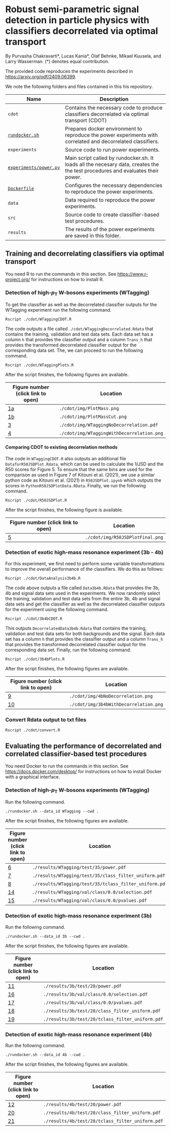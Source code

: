 # Robust semi-parametric signal detection in particle physics with classifiers decorrelated via optimal transport

By Purvasha Chakravarti*, Lucas Kania*, Olaf Behnke, Mikael Kuusela, and
Larry Wasserman. (*) denotes equal contribution.

The provided code reproduces the experiments described
in https://arxiv.org/pdf/2409.06399.

We note the following folders and files contained in this his repository.

| Name                                             | Description                                                                                                                    |
|--------------------------------------------------|--------------------------------------------------------------------------------------------------------------------------------|
| `cdot`                                           | Contains the necessary code to produce classifiers decorrelated via optimal transport (CDOT)                                   |
| [`rundocker.sh`](rundocker.sh)                   | Prepares docker environment to reproduce the power experiments with correlated and decorrelated classifiers.                   |
| `experiments`                                    | Source code to run power experiments.                                                                                          |
| [`experiments/power.py`](./experiments/power.py) | Main script called by rundocker.sh. It loads all the necesary data, creates the the test procedures and evaluates their power. |
| [`Dockerfile`](Dockerfile)                       | Configures the necessary dependencies to reproduce the power experiments.                                                      |
| `data`                                           | Data required to reproduce the power experiments.                                                                              |
| `src`                                            | Source code to create classifier-based test procedures.                                                                        |
| `results`                                        | The results of the power experiments are saved in this folder.                                                                 |

## Training and decorrelating classifiers via optimal transport

You need R to run the commands in this section.
See https://www.r-project.org/ for instructions on how to install R.

### Detection of high-$p_{\mathrm{T}}$ W-bosons experiments (WTagging)

To get the classifier as well as the decorrelated classifier outputs for the
WTagging experiment run the following command.

```
Rscript ./cdot/WTaggingCDOT.R
```

The code outputs a file called `./cdot/WTaggingDecorrelated.Rdata` that contains
the training, validation and test data sets. Each data set has a column
`h` that provides the classifier output and a column `Trans_h`
that provides the transformed decorrelated classifier output for the
corresponding data set. The, we can proceed to run the following command.

```
Rscript ./cdot/WTaggingPlots.R
```

After the script finishes, the following figures are available.

| Figure number (click link to open)            | Location                                   |
|-----------------------------------------------|--------------------------------------------|
| [1a](./cdot/img/PlotMass.png)                 | `./cdot/img/PlotMass.png`                  |
| [1b](./cdot/img/PlotMassCut.png)              | `./cdot/img/PlotMassCut.png`               |
| [3](./cdot/img/WTaggingNoDecorrelation.pdf)   | `./cdot/img/WTaggingNoDecorrelation.pdf`   |
| [4](./cdot/img/WTaggingWithDecorrelation.png) | `./cdot/img/WTaggingWithDecorrelation.png` |

#### Comparing CDOT to existing decorrelation methods

The code in `WTaggingCDOT.R` also outputs an additional file
`DataforR50JSDPlot.Rdata`, which can be used to calculate the 1/JSD and
the R50 scores for Figure 5. To ensure that the same bins are used for the
comparison as used in Figure 7 of Kitouni et al. (2021), we use a similar python
code as Kitouni et al. (2021) in `R50JSDPlot.ipynb` which outputs the
scores in `PythonR50JSDPlotData.RData`. Finally, we run the following command.

```
Rscript ./cdot/R50JSDPlot.R
```

After the script finishes, the following figure is available.

| Figure number (click link to open)  | Location                         |
|-------------------------------------|----------------------------------|
| [5](./cdot/img/R50JSDPlotFinal.png) | `./cdot/img/R50JSDPlotFinal.png` |

### Detection of exotic high-mass resonance experiment (3b - 4b)

For this experiment, we first need to perform some variable transformations to
improve the overall performance of the classifiers. We do this as follows:

```
Rscript ./cdot/DataAnalysis3b4b.R
```

The code above outputs a file called `Data3b4b.RData` that provides the
3b, 4b and signal data sets used in the experiments. We now randomly select the
training, validation and test data sets from the entire 3b, 4b and signal data
sets and get the classifier as well as the decorrelated classifier outputs for
the experiment using the following command.

```
Rscript ./cdot/3b4bCDOT.R
```

This outputs `DecorrelatedData3b4b.Rdata` that contains the training,
validation and test data sets for both backgrounds and the signal. Each data set
has a column `h` that provides the classifier output and a column
`Trans_h` that provides the transformed decorrelated classifier output
for the corresponding data set. Finally, run the following command.

```
Rscript ./cdot/3b4bPlots.R
```

After the script finishes, the following figures are available.

| Figure number (click link to open)         | Location                               |
|--------------------------------------------|----------------------------------------|
| [9](./cdot/img/4bNoDecorrelation.png)      | `./cdot/img/4bNoDecorrelation.png`     |
| [10](./cdot/img/3b4bWithDecorrelation.png) | `./cdot/img/3b4bWithDecorrelation.png` |

### Convert Rdata output to txt files

```
Rscript ./cdot/convert.R
```

## Evaluating the performance of decorrelated and correlated classifier-based test procedures

You need Docker to run the commands in this section.
See https://docs.docker.com/desktop/ for
instructions on how to install Docker with a graphical interface.

### Detection of high-$p_{\mathrm{T}}$ W-bosons experiments (WTagging)

Run the following command.

```
./rundocker.sh --data_id WTagging --cwd .
```

After the script finishes, the following figures are available.

| Figure number (click link to open)                        | Location                                               |
|-----------------------------------------------------------|--------------------------------------------------------|
| [6](./results/WTagging/test/35/power.pdf)                 | `./results/WTagging/test/35/power.pdf`                 |
| [7](./results/WTagging/test/35/class_filter_uniform.pdf)  | `./results/WTagging/test/35/class_filter_uniform.pdf`  |
| [8](./results/WTagging/test/35/tclass_filter_uniform.pdf) | `./results/WTagging/test/35/tclass_filter_uniform.pdf` |
| [14](./results/WTagging/val/class/0.0/selection.pdf)      | `./results/WTagging/val/class/0.0/selection.pdf`       |
| [15](./results/WTagging/val/class/0.0/pvalues.pdf)        | `./results/WTagging/val/class/0.0/pvalues.pdf`         |

### Detection of exotic high-mass resonance experiment (3b)

Run the following command.

```
./rundocker.sh --data_id 3b --cwd .
```

After the script finishes, the following figures are available.

| Figure number (click link to open)                   | Location                                         |
|------------------------------------------------------|--------------------------------------------------|
| [11](./results/3b/test/20/power.pdf)                 | `./results/3b/test/20/power.pdf`                 |
| [16](./results/3b/val/class/0.0/selection.pdf)       | `./results/3b/val/class/0.0/selection.pdf`       |
| [17](./results/3b/val/class/0.0/pvalues.pdf)         | `./results/3b/val/class/0.0/pvalues.pdf`         |
| [18](./results/3b/test/20/class_filter_uniform.pdf)  | `./results/3b/test/20/class_filter_uniform.pdf`  |
| [19](./results/3b/test/20/tclass_filter_uniform.pdf) | `./results/3b/test/20/tclass_filter_uniform.pdf` |

### Detection of exotic high-mass resonance experiment (4b)

Run the following command.

```
./rundocker.sh --data_id 4b --cwd .
```

After the script finishes, the following figures are available.

| Figure number (click link to open)                   | Location                                         |
|------------------------------------------------------|--------------------------------------------------|
| [12](./results/4b/test/20/power.pdf)                 | `./results/4b/test/20/power.pdf`                 |
| [20](./results/4b/test/20/class_filter_uniform.pdf)  | `./results/4b/test/20/class_filter_uniform.pdf`  |
| [21](./results/4b/test/20/tclass_filter_uniform.pdf) | `./results/4b/test/20/tclass_filter_uniform.pdf` |
